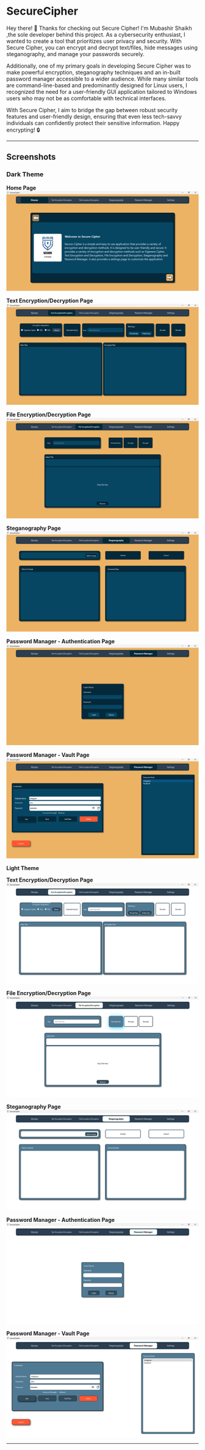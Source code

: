 # SecureCipher

Hey there! 👋 Thanks for checking out Secure Cipher! I'm Mubashir Shaikh ,the sole developer behind this project. 
As a cybersecurity enthusiast, I wanted to create a tool that prioritizes user privacy and security. 
With Secure Cipher, you can encrypt and decrypt text/files, hide messages using steganography, and manage your passwords securely. 

Additionally, one of my primary goals in developing Secure Cipher was to make powerful encryption, steganography techniques and an in-built password manager accessible to a wider audience. While many similar tools are command-line-based and predominantly designed for Linux users, I recognized the need for a user-friendly GUI application tailored to Windows users who may not be as comfortable with technical interfaces.

With Secure Cipher, I aim to bridge the gap between robust security features and user-friendly design, ensuring that even less tech-savvy individuals can confidently protect their sensitive information. 
Happy encrypting! 🔒 

---
## Screenshots

### Dark Theme

**Home Page**
![Home page in dark theme](./img/ss_dark_homepage.png)

**Text Encryption/Decryption Page**
![Text Encryption/Decryption page in dark theme](./img/ss_dark_txtencdec.png)

**File Encryption/Decryption Page**
![Alt text](./img/ss_dark_fileencdec.png)

**Steganography Page**
![Alt text](./img/ss_dark_stego.png)

**Password Manager - Authentication Page**
![Alt text](./img/ss_dark_auth.png)

**Password Manager - Vault Page**
![Alt text](./img/ss_dark_vault.png)

**Light Theme**

**Text Encryption/Decryption Page**
![Text Encryption/Decryption page in light theme](./img/ss_light_txtencdec.png)

**File Encryption/Decryption Page**
![Alt text](./img/ss_light_fileencdec.png)

**Steganography Page**
![Alt text](./img/ss_light_stego.png)

**Password Manager - Authentication Page**
![Alt text](./img/ss_light_auth.png)

**Password Manager - Vault Page**
![Alt text](./img/ss_light_vault.png)

---






